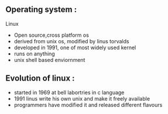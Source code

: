 ## Operating system : 
Linux
- Open source,cross platform os
- derived from unix os, modified by linus torvalds 
- developed in 1991, one of most widely used kernel
- runs on anything
- unix shell based enviornment
## Evolution of linux :
- started in 1969 at bell labortries in c language
- 1991 linus write his own unix and make it freely available 
- programmers have modified it and released different flavours
